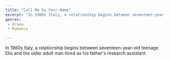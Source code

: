 ```yaml
---
title: "Call Me by Your Name"
excerpt: "In 1980s Italy, a relationship begins between seventeen-year-old teenage Elio and the older adult man hired as his father's research assistant."
genres: 
 - Drama
 - Romance

---
```


In 1980s Italy, a relationship begins between seventeen-year-old teenage Elio and the older adult man hired as his father's research assistant.
